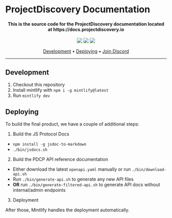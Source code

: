 # ProjectDiscovery Documentation

<h4 align="center">
    This is the source code for the ProjectDiscovery documentation located at https://docs.projectdiscovery.io
</h4>


<p align="center">
<a href="https://github.com/projectdiscovery/docs/issues"><img src="https://img.shields.io/badge/contributions-welcome-brightgreen.svg?style=flat" /></a>
<a href="https://twitter.com/pdiscoveryio"><img src="https://img.shields.io/twitter/follow/pdiscoveryio.svg?logo=twitter" /></a>
<a href="https://discord.gg/projectdiscovery"><img src="https://img.shields.io/discord/695645237418131507.svg?logo=discord" /></a>
</p>

<p align="center">
  <a href="#development">Development</a> •
  <a href="#deploying">Deploying</a> •
  <a href="https://discord.gg/projectdiscovery">Join Discord</a>
</p>

---

## Development

1. Checkout this repository
1. Install mintlify with `npm i -g mintlify@latest`
1. Run `mintlify dev`

## Deploying 

To build the final product, we have a couple of additional steps:

1. Build the JS Protocol Docs

- `npm install -g jsdoc-to-markdown`
- `./bin/jsdocs.sh`

2. Build the PDCP API reference documentation

- Either download the latest `openapi.yaml` manually or run `./bin/download-api.sh`
- Run `./bin/generate-api.sh` to generate any new API files
- **OR** run `./bin/generate-filtered-api.sh` to generate API docs without internal/admin endpoints

3. Deployment

After those, Mintlify handles the deployment automatically.
